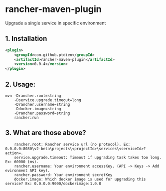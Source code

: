 # rancher-maven-plugin 
Upgrade a single service in specific environment
## 1. Installation
```xml
<plugin>
    <groupId>com.github.ptdien</groupId>
    <artifactId>rancher-maven-plugin</artifactId>
    <version>0.0.4</version>
</plugin>
```

## 2. Usage:

```text
mvn -Drancher.root=string 
    -Dservice.upgrade.timeout=long 
    -Drancher.username=string 
    -Ddocker.image=string 
    -Drancher.password=string 
    rancher:run
```

## 3. What are those above?
```text
    rancher.root: Rancher service url (no protocol). Ex: 0.0.0.0:8080\v2-beta\projects\<projectId>\services\<serviceId>?action=.
    service.upgrade.timeout: Timeout if upgrading task takes too long. Ex: 60000 (ms).
    rancher.username: Your environment accessKey. (API -> Keys -> Add evironment API key).
    rancher.password: Your environment secretKey
    docker.image: Which docker image is used for upgrading this service? Ex: 0.0.0.0:9000/dockerimage:1.0.0
```
